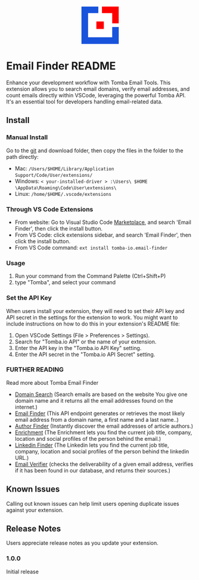 <p align="center">
    <a href="https://marketplace.visualstudio.com/items?itemName=tomba-io.email-finder">
      <img src="assets/tomba.png" alt="Tomba logo" width="100px"/>
    </a>
</p>

# Email Finder README

Enhance your development workflow with Tomba Email Tools. This extension allows you to search email domains, verify email addresses, and count emails directly within VSCode, leveraging the powerful Tomba API. It's an essential tool for developers handling email-related data.

## Install

### Manual Install

Go to the [git](https://github.com/tomba-io/email-finder-vs-code-extension) and download  folder, then copy the files in the folder to the path directly:

- Mac: ```/Users/$HOME/Library/Application Support/Code/User/extensions/```
- Windows: ```< your-installed-driver > :\Users\ $HOME \AppData\Roaming\Code\User\extensions\```
- Linux: ```/home/$HOME/.vscode/extensions```

### Through VS Code Extensions

- From website: Go to Visual Studio Code [Marketplace](https://marketplace.visualstudio.com/), and search 'Email Finder', then click the install button.
- From VS Code: click extensions sidebar, and search 'Email Finder', then click the install button.
- From VS Code command: `ext install tomba-io.email-finder`

### Usage

1. Run your command from the Command Palette (Ctrl+Shift+P)
2. type "Tomba", and select your command

### Set the API Key
When users install your extension, they will need to set their API key and API secret in the settings for the extension to work. You might want to include instructions on how to do this in your extension's README file:

1. Open VSCode Settings (File > Preferences > Settings).
2. Search for "Tomba.io API" or the name of your extension.
3. Enter the API key in the "Tomba.io API Key" setting.
4. Enter the API secret in the "Tomba.io API Secret" setting.

### FURTHER READING

Read more about Tomba Email Finder

* [Domain Search](https://tomba.io/domain-search) (Search emails are based on the website You give one domain name and it returns all the email addresses found on the internet.)
* [Email Finder](https://tomba.io/email-finder) (This API endpoint generates or retrieves the most likely email address from a domain name, a first name and a last name..)
* [Author Finder](https://tomba.io/author-finder) (Instantly discover the email addresses of article authors.)
* [Enrichment](https://tomba.io/author-finder) (The Enrichment lets you find the current job title, company, location and social profiles of the person behind the email.)
* [Linkedin Finder](https://tomba.io/author-finder) (The Linkedin lets you find the current job title, company, location and social profiles of the person behind the linkedin URL.)
* [Email Verifier](https://tomba.io/email-verifier) (checks the deliverability of a given email address, verifies if it has been found in our database, and returns their sources.)

## Known Issues

Calling out known issues can help limit users opening duplicate issues against your extension.

## Release Notes

Users appreciate release notes as you update your extension.

### 1.0.0

Initial release